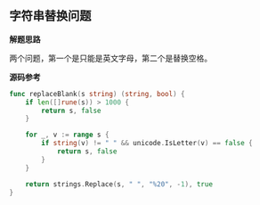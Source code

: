 ## 字符串替换问题

**解题思路**

两个问题，第一个是只能是英文字母，第二个是替换空格。

**源码参考**

```go
func replaceBlank(s string) (string, bool) {
	if len([]rune(s)) > 1000 {
		return s, false
	}

	for _, v := range s {
		if string(v) != " " && unicode.IsLetter(v) == false {
			return s, false
		}
	}

	return strings.Replace(s, " ", "%20", -1), true
}
```
